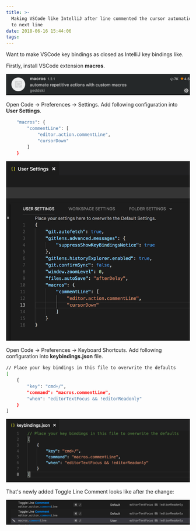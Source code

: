 ```yaml
---
title: >-
  Making VSCode like IntelliJ after line commented the cursor automatically moved
  to next line
date: 2018-06-16 15:44:06
tags:
---
```


Want to make VSCode key bindings as closed as IntelliJ key bindings like.

Firstly, install VSCode extension **macros**.

![macros](/img/macros%20extension.png "macros")

Open Code -> Preferences -> Settings. Add following configuration into **User Settings**.

```bash
    "macros": {
        "commentLine": [
            "editor.action.commentLine",
            "cursorDown"
        ]
    }
```

![User Settings](/img/User%20Settings.png "User Settings")

Open Code -> Preferences -> Keyboard Shortcuts. Add following configuration into **keybindings.json** file.

```bash
// Place your key bindings in this file to overwrite the defaults
[
    {
        "key": "cmd+/",
        "command": "macros.commentLine",
        "when": "editorTextFocus && !editorReadonly"
    }
]
```

![keybindings.json](/img/keybindings%20json.png "keybindings.json")

That's newly added Toggle Line Comment looks like after the change:

![Toggle Line Comment](/img/Toggle%20Line%20Comment.png "Toggle Line Comment")